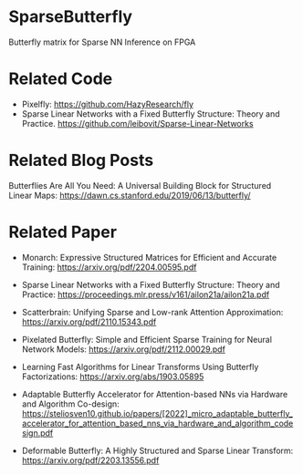 # SparseButterfly
Butterfly matrix for Sparse NN Inference on FPGA


# Related Code

* Pixelfly: https://github.com/HazyResearch/fly
* Sparse Linear Networks with a Fixed Butterfly Structure: Theory and Practice. https://github.com/leibovit/Sparse-Linear-Networks

# Related Blog Posts

Butterflies Are All You Need: A Universal Building Block for Structured Linear Maps: https://dawn.cs.stanford.edu/2019/06/13/butterfly/

# Related Paper

* Monarch: Expressive Structured Matrices for Efficient and
Accurate Training: https://arxiv.org/pdf/2204.00595.pdf

* Sparse Linear Networks with a Fixed Butterfly Structure: Theory and Practice: https://proceedings.mlr.press/v161/ailon21a/ailon21a.pdf

* Scatterbrain: Unifying Sparse and Low-rank Attention
Approximation: https://arxiv.org/pdf/2110.15343.pdf

* Pixelated Butterfly: Simple and Efficient Sparse Training for
Neural Network Models: https://arxiv.org/pdf/2112.00029.pdf

* Learning Fast Algorithms for Linear Transforms Using Butterfly Factorizations: https://arxiv.org/abs/1903.05895

* Adaptable Butterfly Accelerator for Attention-based NNs via Hardware and Algorithm Co-design: https://steliosven10.github.io/papers/[2022]_micro_adaptable_butterfly_accelerator_for_attention_based_nns_via_hardware_and_algorithm_codesign.pdf
* Deformable Butterfly: A Highly Structured and Sparse Linear Transform: https://arxiv.org/pdf/2203.13556.pdf

